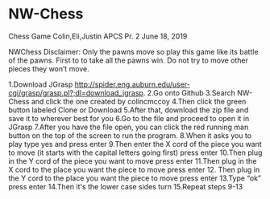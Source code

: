 # NW-Chess
Chess Game
Colin,Eli,Justin
APCS Pr. 2
June 18, 2019

NWChess
Disclaimer: Only the pawns move so play this game like its battle of the pawns. First to to take all the pawns win. Do not try to move other pieces they won’t move.

1.Download JGrasp http://spider.eng.auburn.edu/user-cgi/grasp/grasp.pl?;dl=download_jgrasp.
2.Go onto Github
3.Search NW-Chess and click the one created by colincmccoy
4.Then click the green button labeled Clone or Download
5.After that, download the zip file and save it to wherever best for you
6.Go to the file and proceed to open it in JGrasp
7.After you have the file open, you can click the red running man button on the top of the screen to run the program.
8.When it asks you to play type yes and press enter
9.Then enter the X cord of the piece you want to move (it starts with the capital letters going first) press enter
10.Then plug in the Y cord of the piece you want to move press enter
11.Then plug in the X cord to the place you want the piece to move press enter
12. Then plug in the Y cord to the place you want the piece to move press enter 
13.Type “ok” press enter
14.Then it's the lower case sides turn 
15.Repeat steps 9-13

